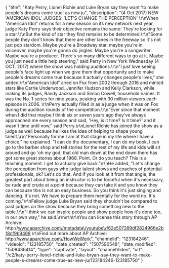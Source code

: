 {
    "title": "Katy Perry, Lionel Richie and Luke Bryan say they want 'to make people's dreams come true' as new ju",
    "description": "(4 Oct 2017) NEW 'AMERICAN IDOL' JUDGES: 'LET'S CHANGE THE PERCEPTION' \r\nWhen \"American Idol\" returns for a new season on its new network next year, judge Katy Perry says their objective remains the same: They're looking for a star.\r\nBut the kind of star they find remains to be determined.\r\n\"Some people they don't know that there are other lanes in the freeway so it's not just pop stardom. Maybe you're a Broadway star, maybe you're in voiceover, maybe you're gonna do jingles. Maybe you're a songwriter. Maybe you're a producer. There's so many different ways to go at it. Maybe you just need a little help steering,\" said Perry in New York Wednesday (4 OCT. 2017) where the show was holding auditions.\r\n\"I just love seeing people's face light up when we give them that opportunity and to make people's dreams come true because it actually changes people's lives,\" she added.\r\n\"American Idol\" aired on Fox from 2002 through 2016 and minted stars like Carrie Underwood, Jennifer Hudson and Kelly Clarkson, while making its judges, Randy Jackson and Simon Cowell, household names. It was the No. 1 series for nine years, peaking with 30 million viewers each episode in 2006. \r\nPerry actually filled in as a judge when it was on Fox during the audition rounds of the competition.\r\n\"Ever since that moment when I did that maybe I think six or seven years ago they've always approached me every season and said, 'Hey, is it time? Is it time?' and it wasn't time until now,\" said Perry.\r\nLionel Richie has joined the show as a judge as well because he likes the idea of helping to shape young talent.\r\n\"Personally for me I am at that stage in my life where I have a choice,\" he explained. \"I can do the documentary, I can do my book, I can go to the barber shop and tell stories for the rest of my life and kids will sit around and go 'oh my god, that old man down at the end down there has got some great stories about 1968. Point. Or do you teach? This is a teaching moment. I get to actually give back.\"\r\nHe added,  \"Let's change the perception from guys who judge talent shows and coaches of potential professionals, ok? Let's do that. And if you look at it from that angle, the greatest part about being an instructor is to be forceful when it's necessary, be rude and crude at a point because they can take it and you know they can because this is not an easy business. So you think it's just singing and dancing. It's not. We have to prepare them mentally for the word no. It's coming.\"\r\nFellow judge Luke Bryan said they shouldn't be compared to past judges on the show because they bring something new to the table.\r\n\"I think we can inspire people and show people how it's done too, in our own way,\" he said.\r\n\r\n\r\nYou can license this story through AP Archive: http:\/\/www.aparchive.com\/metadata\/youtube\/f62e507289df2824966e2b18cf9b9468 \r\nFind out more about AP Archive: http:\/\/www.aparchive.com\/HowWeWork",
    "channelid": "123184246",
    "videoid": "123185750",
    "date_created": "1507590548",
    "date_modified": "1508436414",
    "type": "captivate",
    "layout": "channelVideo",
    "url": "\/c2\/katy-perry-lionel-richie-and-luke-bryan-say-they-want-to-make-people-s-dreams-come-true-as-new-ju\/123184246-123185750"
}